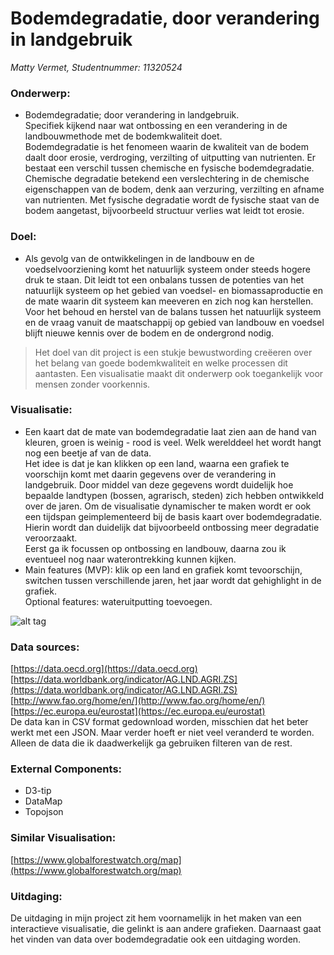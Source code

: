 # Bodemdegradatie, door verandering in landgebruik
*Matty Vermet, Studentnummer: 11320524*

### Onderwerp:
- Bodemdegradatie; door verandering in landgebruik.<br/>
  Specifiek kijkend naar wat ontbossing en een verandering in de landbouwmethode met de bodemkwaliteit doet. <br/>
  Bodemdegradatie is het fenomeen waarin de kwaliteit van de bodem daalt door erosie, verdroging, verzilting of uitputting van nutrienten.
  Er bestaat een verschil tussen chemische en fysische bodemdegradatie. Chemische degradatie betekend een verslechtering in de chemische
  eigenschappen van de bodem, denk aan verzuring, verzilting en afname van nutrienten. Met fysische degradatie wordt de fysische staat van 
  de bodem aangetast, bijvoorbeeld structuur verlies wat leidt tot erosie.
    
 ### Doel:
 - Als gevolg van de ontwikkelingen in de landbouw en de voedselvoorziening komt het natuurlijk systeem onder steeds hogere druk te staan.
   Dit leidt tot een onbalans tussen de potenties van het natuurlijk systeem op het gebied van voedsel- en biomassaproductie en de mate 
   waarin dit systeem kan meeveren en zich nog kan herstellen. Voor het behoud en herstel van de balans tussen het natuurlijk systeem en 
   de vraag vanuit de maatschappij op gebied van landbouw en voedsel blijft nieuwe kennis over de bodem en de ondergrond nodig.<br/>
 >Het doel van dit project is een stukje bewustwording creëeren over het belang van goede bodemkwaliteit en welke processen dit 
 aantasten. Een visualisatie maakt dit onderwerp ook toegankelijk voor mensen zonder voorkennis.   
  
### Visualisatie:
- Een kaart dat de mate van bodemdegradatie laat zien aan de hand van kleuren, groen is weinig - rood is veel. Welk werelddeel het wordt 
  hangt nog een beetje af van de data. <br/>
  Het idee is dat je kan klikken op een land, waarna een grafiek te voorschijn komt met daarin gegevens over de verandering in landgebruik.
  Door middel van deze gegevens wordt duidelijk hoe bepaalde landtypen (bossen, agrarisch, steden) zich hebben ontwikkeld over de jaren. 
  Om de visualisatie dynamischer te maken wordt er ook een tijdspan geimplementeerd bij de basis kaart over bodemdegradatie. Hierin wordt
  dan duidelijk dat bijvoorbeeld ontbossing meer degradatie veroorzaakt. <br/>
  Eerst ga ik focussen op ontbossing en landbouw, daarna zou ik eventueel nog naar waterontrekking kunnen kijken.
- Main features (MVP): klik op een land en grafiek komt tevoorschijn, switchen tussen verschillende jaren, het jaar wordt dat gehighlight
  in de grafiek.<br/>
  Optional features: wateruitputting toevoegen.
  
![alt tag](https://github.com/MSVermet/Project/blob/master/Project-visualisation.png)

### Data sources: <br />
[https://data.oecd.org](https://data.oecd.org)<br />
[https://data.worldbank.org/indicator/AG.LND.AGRI.ZS](https://data.worldbank.org/indicator/AG.LND.AGRI.ZS)<br />
[http://www.fao.org/home/en/](http://www.fao.org/home/en/)<br />
[https://ec.europa.eu/eurostat](https://ec.europa.eu/eurostat)<br />
De data kan in CSV format gedownload worden, misschien dat het beter werkt met een JSON. Maar verder hoeft er niet veel veranderd 
te worden. Alleen de data die ik daadwerkelijk ga gebruiken filteren van de rest. 

### External Components:
- D3-tip
- DataMap
- Topojson

### Similar Visualisation:<br />
[https://www.globalforestwatch.org/map](https://www.globalforestwatch.org/map)


### Uitdaging:<br/>
De uitdaging in mijn project zit hem voornamelijk in het maken van een interactieve visualisatie, die gelinkt is aan andere grafieken. 
Daarnaast gaat het vinden van data over bodemdegradatie ook een uitdaging worden. 

